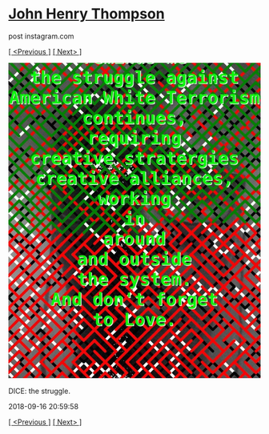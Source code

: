 # [John Henry Thompson](../README.md)
post instagram.com

[[ <Previous ]](2018-09-16-2.md) [[ Next> ]](2018-09-16-4.md)

[![](../media/2018-09-16/DICE-the-struggle-2.jpg)](../README.md)

DICE: the struggle.

2018-09-16 20:59:58

[[ <Previous ]](2018-09-16-2.md) [[ Next> ]](2018-09-16-4.md)